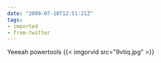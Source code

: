 ```yaml
---
date: "2009-07-10T12:51:21Z"
tags:
- imported
- from-twitter
---
```

Yeeeah powertools {{< imgorvid src="9vtiq.jpg" >}}
